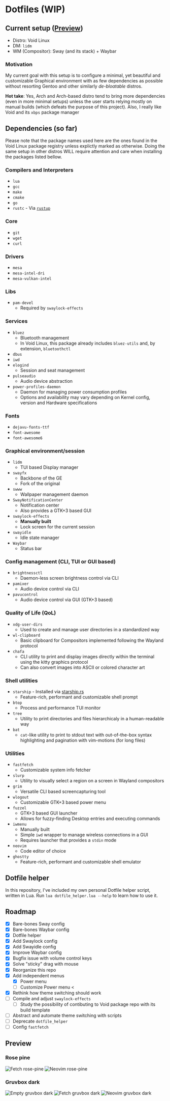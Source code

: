 # Dotfiles (WIP)

## Current setup ([Preview](#preview))
- Distro: Void Linux
- DM: `lidm`
- WM (Compositor): Sway (and its stack) + Waybar

### Motivation
My current goal with this setup is to configure a minimal, yet beautiful and customizable Graphical environment with as few dependencies as possible without resorting Gentoo and other similarly *de-bloatable* distros.

**Hot take**: Yes, Arch and Arch-based distro tend to bring more dependencies (even in more minimal setups) unless the user starts relying mostly on manual builds (which defeats the purpose of this project). Also, I really like Void and its `xbps` package manager

## Dependencies (so far)
Please note that the package names used here are the ones found in the Void Linux package registry unless explictly marked as otherwise. Doing the same setup in other distros WILL require attention and care when installing the packages listed bellow.

### Compilers and Interpreters
- `lua`
- `gcc`
- `make`
- `cmake`
- `go`
- `rustc` - Via [`rustup`](https://www.rust-lang.org/learn/get-started)

### Core
- `git`
- `wget`
- `curl`

### Drivers
- `mesa`
- `mesa-intel-dri`
- `mesa-vulkan-intel`

### Libs
- `pam-devel`
    - Required by `swaylock-effects`

### Services
- `bluez`
    - Bluetooth management
    - In Void Linux, this package already includes `bluez-utils` and, by extension, `bluetoothctl`
- `dbus`
- `iwd`
- `elogind`
    - Session and seat management
- `pulseaudio`
    - Audio device abstraction
- `power-profiles-daemon`
    - Daemon for managing power consumption profiles
    - Options and availability may vary depending on Kernel config, version and Hardware specifications

### Fonts
- `dejavu-fonts-ttf`
- `font-awesome`
- `font-awesome6`

### Graphical environment/session
- `lidm`
    - TUI based Display manager
- `swayfx`
    - Backbone of the GE
    - Fork of the original
- `swww`
    - Wallpaper management daemon
- `SwayNotificationCenter`
    - Notification center
    - Also provides a GTK+3 based GUI
- `swaylock-effects`
    - **Manually built**
    - Lock screen for the current session
- `swayidle`
    - Idle state manager
- `Waybar`
    - Status bar

### Config management (CLI, TUI or GUI based)
- `brightnessctl`
    - Daemon-less screen brightness control via CLI
- `pamixer`
    - Audio device control via CLI
- `pavucontrol`
    - Audio device control via GUI (GTK+3 based)

### Quality of Life (QoL)
- `xdg-user-dirs`
    - Used to create and manage user directories in a standardized way
- `wl-clipboard`
    - Basic clipboard for Compositors implemented following the Wayland protocol
- `chafa`
    - CLI utility to print and display images directly within the terminal using the kitty graphics protocol
    - Can also convert images into ASCII or colored character art

### Shell utilities
- `starship` - Installed via [starship.rs](https://starship.rs/)
    - Feature-rich, performant and customizable shell prompt
- `btop`
    - Process and performance TUI monitor
- `tree`
    - Utility to print directories and files hierarchicaly in a human-readable way
- `bat`
    - `cat`-like utility to print to stdout text with out-of-the-box syntax highlighting and pagination with vim-motions (for long files)

### Utilities
- `fastfetch`
    - Customizable system info fetcher
- `slurp`
    - Utility to visually select a region on a screen in Wayland compositors
- `grim`
    - Versatile CLI based screencapturing tool
- `wlogout`
    - Customizable GTK+3 based power menu
- `fuzzel`
    - GTK+3 based GUI launcher
    - Allows for fuzzy-finding Desktop entries and executing commands
- `iwmenu`
    - Manually built
    - Simple `iwd` wrapper to manage wireless connections in a GUI
    - Requires launcher that provides a `stdin` mode
- `neovim`
    - Code editor of choice
- `ghostty`
    - Feature-rich, performant and customizable shell emulator

## Dotfile helper

In this repository, I've included my own personal Dotfile helper script, written in Lua.
Run `lua dotfile_helper.lua --help` to learn how to use it.

## Roadmap

- [x] Bare-bones Sway config
- [x] Bare-bones Waybar config
- [x] Dotfile helper
- [x] Add Swaylock config
- [x] Add Swayidle config
- [x] Improve Waybar config
- [x] Bugfix issue with volume control keys
- [x] Solve "sticky" drag with mouse
- [x] Reorganize this repo
- [x] Add independent menus
    - [x] Power menu
    - [ ] Customize Power menu <
- [x] Rethink how theme switching should work
- [ ] Compile and adjust `swaylock-effects`
    - [ ] Study the possibility of contibuting to Void package repo with its build template
- [ ] Abstract and automate theme switching with scripts
- [ ] Deprecate `dotfile_helper`
- [ ] Config `fastfetch`

## Preview

### Rose pine
![Fetch rose-pine](./docs/rose_pine_empty.png)
![Neovim rose-pine](./docs/rose_pine_neovim.png)

### Gruvbox dark
![Empty gruvbox dark](./docs/gruvbox_dark_empty.png)
![Fetch gruvbox dark](./docs/gruvbox_dark_fetch.png)
![Neovim gruvbox dark](./docs/gruvbox_dark_neovim.png)
